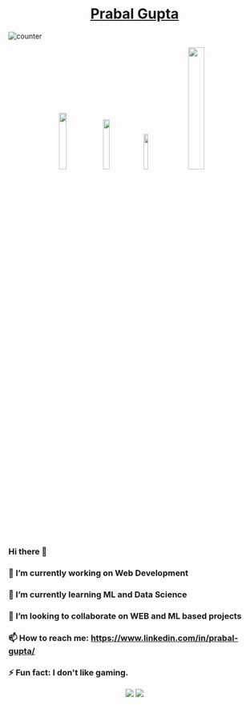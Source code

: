 <h1 align="center"><a href="https://prabalgupta12.github.io/">Prabal Gupta</a></h1>

![counter](https://en7k4niarxtrtbv.m.pipedream.net)
<p align="center">
  <a href="https://twitter.com/PrabalGupta__" target="_blank"><img src="https://img.shields.io/badge/-@PrabalGupta__-1ca0f1?style=flat&labelColor=1ca0f1&logo=twitter&logoColor=white&link=https://twitter.com/PrabalGupta__" width="17%"/></a>
  <a href="https://medium.com/@prabalgupta/" target="_blank"><img src="https://img.shields.io/badge/-@prabalgupta-000000?style=flat&labelColor=black&logo=Medium&link=https://medium.com/@prabalgupta/" width="16%"/></a>
  <a href="https://www.linkedin.com/in/prabal-gupta/" target="_blank"><img src="https://img.shields.io/badge/-@prabal-gupta-blue?style=flat&logo=Linkedin&logoColor=white&link=https://www.linkedin.com/in/prabal-gupta/" width="13.5%"/></a>
  <a href="mailto:prabalgupta4343@gmail.com" target="_blank"><img src="https://img.shields.io/badge/-prabalgupta4343@gmail.com-c14438?style=flat&logo=Gmail&logoColor=white&link=mailto:prabalgupta43436@gmail.com" width="25%"/></a>
</p>

### Hi there 👋
### 🔭 I’m currently working on Web Development
### 🌱 I’m currently learning ML and Data Science 
### 👯 I’m looking to collaborate on WEB and ML based projects
### 📫 How to reach me: https://www.linkedin.com/in/prabal-gupta/
### ⚡ Fun fact: I don't like gaming.

<p align = "center">
  <img src = "https://github-readme-stats.vercel.app/api?username=prabalgupta12&count_private=true&show_icons=true&theme=tokyonight">
  <img src = "https://github-readme-stats.vercel.app/api/top-langs/?username=prabalgupta12&hide=CSS,HTML">
</p>
